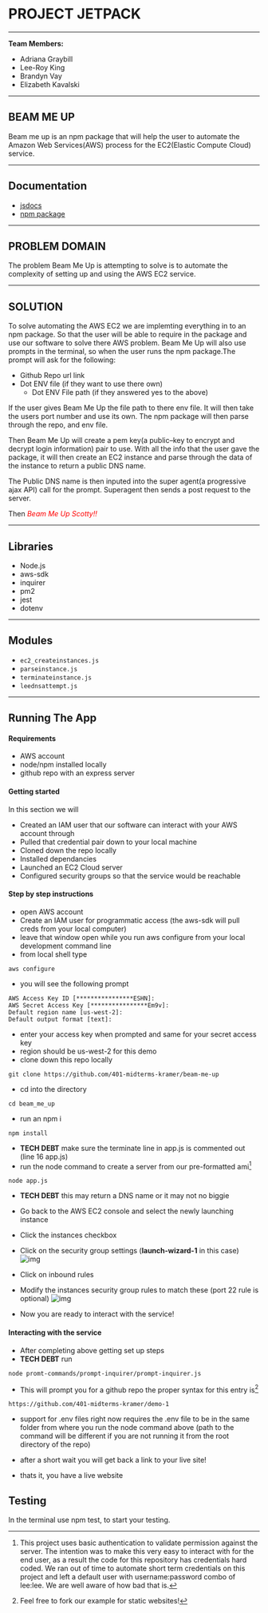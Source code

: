# PROJECT JETPACK  

---

**Team Members:**

* Adriana Graybill
* Lee-Roy King
* Brandyn Vay
* Elizabeth Kavalski

---

## BEAM ME UP

  Beam me up is an npm package that will help the user to automate the Amazon Web Services(AWS) process for the EC2(Elastic Compute Cloud) service.

---

## Documentation

* [jsdocs]()
* [npm package](https://www.npmjs.com/package/@project-jetpack/beam-me-up)

---

## PROBLEM DOMAIN

  The problem Beam Me Up is attempting to solve is to automate the complexity of setting up and using the AWS EC2 service.
  
---

## SOLUTION

To solve automating the AWS EC2 we are implemting everything in to an npm package. So that the user will be able to require in the package and use our software to solve there AWS problem. Beam Me Up will also use prompts in the terminal, so when the user runs the npm package.The prompt will ask for the following:

* Github Repo url link
* Dot ENV file (if they want to use there own)
  * Dot ENV File path (if they answered yes to the above)

If the user gives Beam Me Up the file path to there env file. It will then take the users port number and use its own. The npm package will then parse through the repo, and env file.
  
Then Beam Me Up will create a pem key(a public–key to encrypt and decrypt login information) pair to use. With all the info that the user gave the package, it will then create an EC2 instance and parse through the data of the instance to return a public DNS name.

The Public DNS name is then inputed into the super agent(a progressive ajax API) call for the prompt. Superagent then sends a post request to the server.

Then <span style="color:red">*Beam Me Up Scotty!!*</span>

---

## Libraries

* Node.js
* aws-sdk
* inquirer
* pm2
* jest
* dotenv

---

## Modules

* `ec2_createinstances.js`
* `parseinstance.js`
* `terminateinstance.js`
* `leednsattempt.js`

---

## Running The App

#### Requirements
  - AWS account
  - node/npm installed locally
  - github repo with an express server


#### Getting started 
In this section we will 
- Created an IAM user that our software can interact with your AWS account through
- Pulled that credential pair down to your local machine
- Cloned down the repo locally
- Installed dependancies
- Launched an EC2 Cloud server
- Configured security groups so that the service would be reachable

#### Step by step instructions
  - open AWS account
  - Create an IAM user for programmatic access (the aws-sdk will pull creds from your local computer)
  - leave that window open while you run aws configure from your local development command line
  - from local shell type 
  ```
  aws configure
  ```
  - you will see the following prompt
  ```
AWS Access Key ID [****************ESHN]: 
AWS Secret Access Key [****************Em9v]: 
Default region name [us-west-2]: 
Default output format [text]: 
```
  - enter your access key when prompted and same for your secret access key
  - region should be us-west-2 for this demo
  - clone down this repo locally 
  ```
  git clone https://github.com/401-midterms-kramer/beam-me-up
  ```
  - cd into the directory 
  ```
  cd beam_me_up
  ```
  - run an npm i
  ```
  npm install
  ```
  - **TECH DEBT** make sure the terminate line in app.js is commented out (line 16 app.js)
  - run the node command to create a server from our pre-formatted ami[^1]
  ```
node app.js
  ```
  - **TECH DEBT** this may return a DNS name or it may not no biggie
  - Go back to the AWS EC2 console and select the newly launching instance
  - Click the instances checkbox
  - Click on the security group settings (**launch-wizard-1** in this case)
  ![img](resources/securitynav.png)
  - Click on inbound rules
  - Modify the instances security group rules to match these (port 22 rule is optional)
![img](resources/securitygroups.png)

  - Now you are ready to interact with the service!

#### Interacting with the service

- After completing above getting set up steps
- **TECH DEBT** run 
```
node promt-commands/prompt-inquirer/prompt-inquirer.js 
```
- This will prompt you for a github repo the proper syntax for this entry is[^2]
```
https://github.com/401-midterms-kramer/demo-1
```
- support for .env files right now requires the .env file to be in the same folder from where you run the node command above (path to the command will be different if you are not running it from the root directory of the repo)

- after a short wait you will get back a link to your live site!
- thats it, you have a live website

[^1]: This project uses basic authentication to validate permission against the server. The intention was to make this very easy to interact with for the end user, as a result the code for this repository has credentials hard coded. We ran out of time to automate short term credentials on this project and left a default user with username:password combo of lee:lee. We are well aware of how bad that is.

[^2]: Feel free to fork our example for static websites!

## Testing

In the terminal use npm test, to start your testing.
